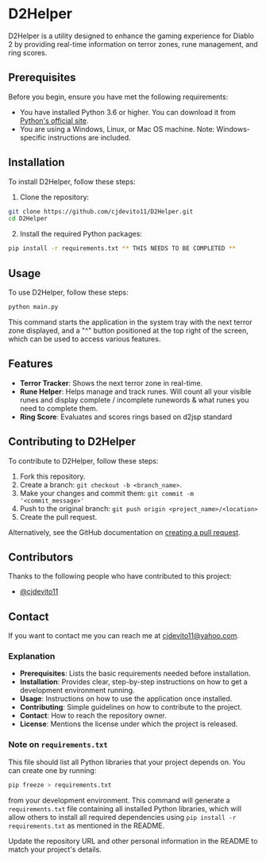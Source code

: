 # D2Helper

D2Helper is a utility designed to enhance the gaming experience for Diablo 2 by providing real-time information on terror zones, rune management, and ring scores.

## Prerequisites

Before you begin, ensure you have met the following requirements:
* You have installed Python 3.6 or higher. You can download it from [Python's official site](https://www.python.org/downloads/).
* You are using a Windows, Linux, or Mac OS machine. Note: Windows-specific instructions are included.

## Installation

To install D2Helper, follow these steps:

1. Clone the repository:
```bash
git clone https://github.com/cjdevito11/D2Helper.git
cd D2Helper
```

2. Install the required Python packages:
```bash
pip install -r requirements.txt ** THIS NEEDS TO BE COMPLETED **
```

## Usage

To use D2Helper, follow these steps:

```bash
python main.py
```

This command starts the application in the system tray with the next terror zone displayed, and a "^" button positioned at the top right of the screen, which can be used to access various features.

## Features

* **Terror Tracker**: Shows the next terror zone in real-time.
* **Rune Helper**: Helps manage and track runes. Will count all your visible runes and display complete / incomplete runewords & what runes you need to complete them.
* **Ring Score**: Evaluates and scores rings based on d2jsp standard

## Contributing to D2Helper
To contribute to D2Helper, follow these steps:

1. Fork this repository.
2. Create a branch: `git checkout -b <branch_name>`.
3. Make your changes and commit them: `git commit -m '<commit_message>'`
4. Push to the original branch: `git push origin <project_name>/<location>`
5. Create the pull request.

Alternatively, see the GitHub documentation on [creating a pull request](https://help.github.com/articles/creating-a-pull-request/).

## Contributors

Thanks to the following people who have contributed to this project:

* [@cjdevito11](https://github.com/cjdevito11)

## Contact

If you want to contact me you can reach me at <cjdevito11@yahoo.com>.

### Explanation

- **Prerequisites**: Lists the basic requirements needed before installation.
- **Installation**: Provides clear, step-by-step instructions on how to get a development environment running.
- **Usage**: Instructions on how to use the application once installed.
- **Contributing**: Simple guidelines on how to contribute to the project.
- **Contact**: How to reach the repository owner.
- **License**: Mentions the license under which the project is released.

### Note on `requirements.txt`

This file should list all Python libraries that your project depends on. You can create one by running:

```bash
pip freeze > requirements.txt
```

from your development environment. This command will generate a `requirements.txt` file containing all installed Python libraries, which will allow others to install all required dependencies using `pip install -r requirements.txt` as mentioned in the README.

Update the repository URL and other personal information in the README to match your project's details.
